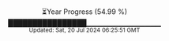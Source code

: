 <p align="center">
⏳Year Progress (54.99 %) <br>
████████████████▁▁▁▁▁▁▁▁▁▁▁▁▁▁ <br>
<sub>Updated: Sat, 20 Jul 2024 06:25:51 GMT</sub>
</p>

